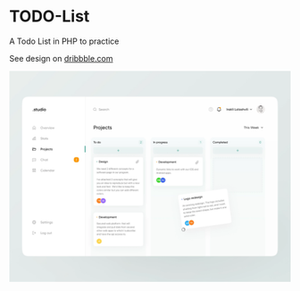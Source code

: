 # TODO-List
A Todo List in PHP to practice

See design on [dribbble.com](https://dribbble.com/shots/15261921-Dashboard-for-workflow)

![Design](php/src/assets/images/design.webp)